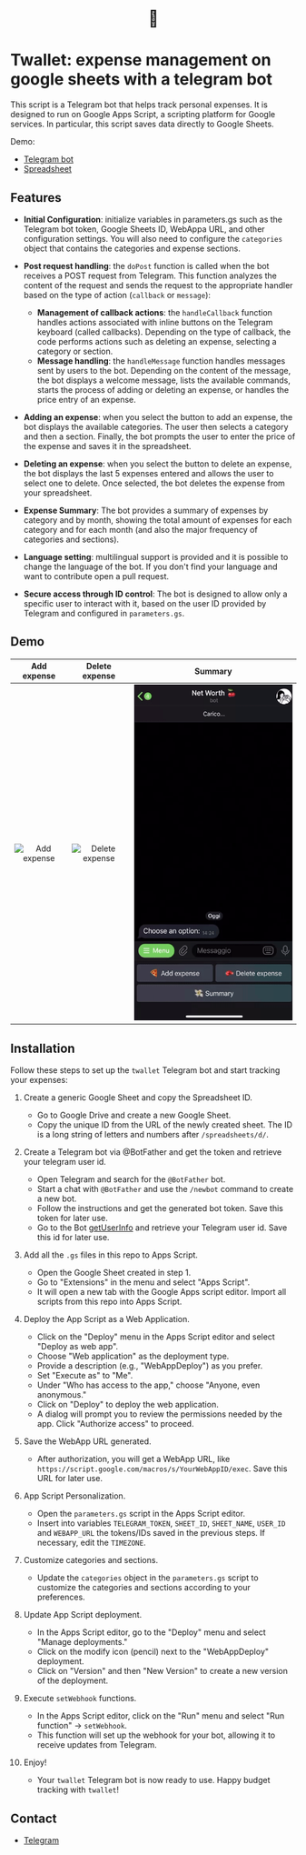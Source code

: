 # <center><p align = "center">🤖</p> </center>
# Twallet: expense management on google sheets with a telegram bot
 

This script is a Telegram bot that helps track personal expenses. It is designed to run on Google Apps Script, a scripting platform for Google services. In particular, this script saves data directly to Google Sheets.

Demo:
- [Telegram bot](https://t.me/TwalletDemoBot)
- [Spreadsheet](https://docs.google.com/spreadsheets/d/1-vqkkmkUpqK-Q-Xr_Ju6W0MFXdfYfdFrDr8ZY5QrwP8/edit#gid=0)
  

## Features

- **Initial Configuration**: initialize variables in parameters.gs such as the Telegram bot token, Google Sheets ID, WebAppa URL, and other configuration settings. You will also need to configure the `categories` object that contains the categories and expense sections.

- **Post request handling**: the `doPost` function is called when the bot receives a POST request from Telegram. This function analyzes the content of the request and sends the request to the appropriate handler based on the type of action (`callback` or `message`):
  - **Management of callback actions**: the `handleCallback` function handles actions associated with inline buttons on the Telegram keyboard (called callbacks). Depending on the type of callback, the code performs actions such as deleting an expense, selecting a category or section.
  - **Message handling**: the `handleMessage` function handles messages sent by users to the bot. Depending on the content of the message, the bot displays a welcome message, lists the available commands, starts the process of adding or deleting an expense, or handles the price entry of an expense.

- **Adding an expense**: when you select the button to add an expense, the bot displays the available categories. The user then selects a category and then a section. Finally, the bot prompts the user to enter the price of the expense and saves it in the spreadsheet.

- **Deleting an expense**: when you select the button to delete an expense, the bot displays the last 5 expenses entered and allows the user to select one to delete. Once selected, the bot deletes the expense from your spreadsheet.

- **Expense Summary**: The bot provides a summary of expenses by category and by month, showing the total amount of expenses for each category and for each month (and also the major frequency of categories and sections).

- **Language setting**: multilingual support is provided and it is possible to change the language of the bot. If you don't find your language and want to contribute open a pull request.

- **Secure access through ID control**: The bot is designed to allow only a specific user to interact with it, based on the user ID provided by Telegram and configured in `parameters.gs`.

## Demo

| Add expense | Delete expense | Summary |
|:-----------------:|:-----------------:|:-----------------:|
| ![Add expense](demo/add.gif) | ![Delete expense](demo/delete.gif) | ![Summary](demo/summary.gif)
  
## Installation

Follow these steps to set up the `twallet` Telegram bot and start tracking your expenses:

1. Create a generic Google Sheet and copy the Spreadsheet ID.
   - Go to Google Drive and create a new Google Sheet.
   - Copy the unique ID from the URL of the newly created sheet. The ID is a long string of letters and numbers after `/spreadsheets/d/`.

2. Create a Telegram bot via @BotFather and get the token and retrieve your telegram user id.
   - Open Telegram and search for the `@BotFather` bot.
   - Start a chat with `@BotFather` and use the `/newbot` command to create a new bot.
   - Follow the instructions and get the generated bot token. Save this token for later use.
   - Go to the Bot [getUserInfo](https://t.me/userinfobot) and retrieve your Telegram user id. Save this id for later use.

3. Add all the `.gs` files in this repo to Apps Script.
   - Open the Google Sheet created in step 1.
   - Go to "Extensions" in the menu and select "Apps Script".
   - It will open a new tab with the Google Apps script editor. Import all scripts from this repo into Apps Script.

4. Deploy the App Script as a Web Application.
   - Click on the "Deploy" menu in the Apps Script editor and select "Deploy as web app".
   - Choose "Web application" as the deployment type.
   - Provide a description (e.g., "WebAppDeploy") as you prefer.
   - Set "Execute as" to "Me".
   - Under "Who has access to the app," choose "Anyone, even anonymous."
   - Click on "Deploy" to deploy the web application.
   - A dialog will prompt you to review the permissions needed by the app. Click "Authorize access" to proceed.

5. Save the WebApp URL generated.
   - After authorization, you will get a WebApp URL, like `https://script.google.com/macros/s/YourWebAppID/exec`. Save this URL for later use.

6. App Script Personalization.
   - Open the `parameters.gs` script in the Apps Script editor.
   - Insert into variables `TELEGRAM_TOKEN`, `SHEET_ID`, `SHEET_NAME`, `USER_ID` and `WEBAPP_URL` the tokens/IDs saved in the previous steps. If necessary, edit the `TIMEZONE`.

7. Customize categories and sections.
   - Update the `categories` object in the `parameters.gs` script to customize the categories and sections according to your preferences.

8. Update App Script deployment.
   - In the Apps Script editor, go to the "Deploy" menu and select "Manage deployments."
   - Click on the modify icon (pencil) next to the "WebAppDeploy" deployment.
   - Click on "Version" and then "New Version" to create a new version of the deployment.

9. Execute `setWebhook` functions.
   - In the Apps Script editor, click on the "Run" menu and select "Run function" -> `setWebhook`.
   - This function will set up the webhook for your bot, allowing it to receive updates from Telegram.

10. Enjoy!
    - Your `twallet` Telegram bot is now ready to use. Happy budget tracking with `twallet`!
   
## Contact
-  [Telegram](https://t.me/sickmz)
